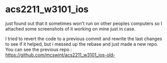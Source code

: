 acs2211_w3101_ios
=================

just found out that it sometimes won't run on other peoples computers so I attached some screenshots of it working on mine just in case. 

I tried to revert the code to a previous commit and rewrite the last changes to see if it helped, but i messed up the rebase and just made  a new repo. You can see the previous repo : https://github.com/mcswint/acs2211_w3101_ios-old-


